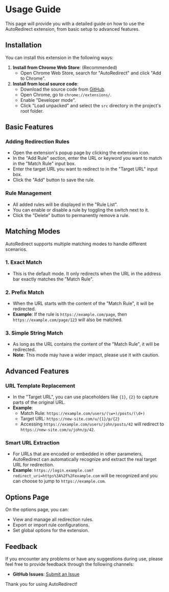 # Usage Guide

This page will provide you with a detailed guide on how to use the AutoRedirect extension, from basic setup to advanced features.

## Installation

You can install this extension in the following ways:

1.  **Install from Chrome Web Store**: (Recommended)
    - Open Chrome Web Store, search for "AutoRedirect" and click "Add to Chrome".
2.  **Install from local source code**:
    - Download the source code from [GitHub](https://github.com/PlayerYK/AutoRedirect).
    - Open Chrome, go to `chrome://extensions/`.
    - Enable "Developer mode".
    - Click "Load unpacked" and select the `src` directory in the project's root folder.

## Basic Features

### Adding Redirection Rules

- Open the extension's popup page by clicking the extension icon.
- In the "Add Rule" section, enter the URL or keyword you want to match in the "Match Rule" input box.
- Enter the target URL you want to redirect to in the "Target URL" input box.
- Click the "Add" button to save the rule.

### Rule Management

- All added rules will be displayed in the "Rule List".
- You can enable or disable a rule by toggling the switch next to it.
- Click the "Delete" button to permanently remove a rule.

## Matching Modes

AutoRedirect supports multiple matching modes to handle different scenarios.

### 1. Exact Match

- This is the default mode. It only redirects when the URL in the address bar exactly matches the "Match Rule".

### 2. Prefix Match

- When the URL starts with the content of the "Match Rule", it will be redirected.
- **Example**: If the rule is `https://example.com/page`, then `https://example.com/page/123` will also be matched.

### 3. Simple String Match

- As long as the URL contains the content of the "Match Rule", it will be redirected.
- **Note**: This mode may have a wider impact, please use it with caution.

## Advanced Features

### URL Template Replacement

- In the "Target URL", you can use placeholders like `{1}`, `{2}` to capture parts of the original URL.
- **Example**:
    - Match Rule: `https://example.com/users/(\w+)/posts/(\d+)`
    - Target URL: `https://new-site.com/u/{1}/p/{2}`
    - Accessing `https://example.com/users/john/posts/42` will redirect to `https://new-site.com/u/john/p/42`.

### Smart URL Extraction

- For URLs that are encoded or embedded in other parameters, AutoRedirect can automatically recognize and extract the real target URL for redirection.
- **Example**: `https://login.example.com?redirect_uri=https%3A%2F%2Fexample.com` will be recognized and you can choose to jump to `https://example.com`.

## Options Page

On the options page, you can:

- View and manage all redirection rules.
- Export or import rule configurations.
- Set global options for the extension.

## Feedback

If you encounter any problems or have any suggestions during use, please feel free to provide feedback through the following channels:

- **GitHub Issues**: [Submit an Issue](https://github.com/PlayerYK/AutoRedirect/issues)

Thank you for using AutoRedirect! 